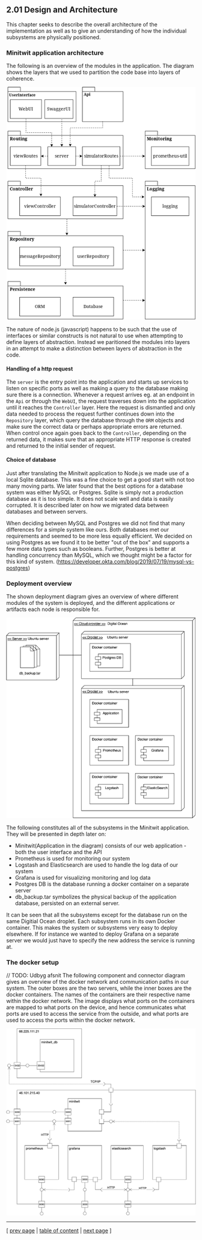 ## 2.01 Design and Architecture
This chapter seeks to describe the overall architecture of the implementation as well as to give an understanding of how the individual subsystems are physically positioned.

### Minitwit application architecture
The following is an overview of the modules in the application. The diagram shows the layers that we used to partition the code base into layers of coherence.

![Overview of packages](../images/ch2_packet_overview.png)

The nature of node.js (javascript) happens to be such that the use of interfaces or similar constructs is not natural to use when attempting to define layers of abstraction. Instead we paritioned the modules into layers in an attempt to make a distinction between layers of abstraction in the code. 

#### Handling of a http request
The `server` is the entry point into the application and starts up services to listen on specific ports as well as making a query to the database making sure there is a connection. Whenever a request arrives eg. at an endpoint in the `Api` or through the `WebUI`, the request traverses down into the application until it reaches the `Controller` layer. Here the request is dismantled and only data needed to process the request further continues down into the `Repository` layer, which query the database through the `ORM` objects and make sure the correct data or perhaps appropriate errors are returned. When control once again goes back to the `Controller`, depending on the returned data, it makes sure that an appropriate HTTP response is created and returned to the initial sender of request.

#### Choice of database
Just after translating the Minitwit application to Node.js we made use of a local Sqlite database. This was a fine choice to get a good start with not too many moving parts. We later found that the best options for a database system was either MySQL or Postgres. Sqlite is simply not a production database as it is too simple. It does not scale well and data is easily corrupted. 
It is described later on how we migrated data between databases and between servers.
<!-- // TODO: Insert link to chapter 306 -->

When deciding between MySQL and Postgres we did not find that many differences for a simple system like ours. Both databases met our requirements and seemed to be more less equally efficient. We decided on using Postgres as we found it to be better "out of the box" and supports a few more data types such as booleans. Further, Postgres is better at handling concurrency than MySQL, which we thought might be a factor for this kind of system. 
(https://developer.okta.com/blog/2019/07/19/mysql-vs-postgres)

<!-- 
Maybe move somewhere to the end of the report.
The choice to use Node.js and Postgres as RDBMS turned out to be well made in the sense that we had one of the best performing systems compared to the other groups. The only group with a higher 'latest' was another group using Node.js and Postgres. We also did not have any regrets with the choices over the course of the project. -->


### Deployment overview
The shown deployment diagram gives an overview of where different modules of the system is deployed, and the different applications or artifacts each node is responsible for.

![Overview of deployed components](../images/ch2-component-deployment-overview.png)

The following constitutes all of the subsystems in the Minitwit application. They will be presented in depth later on:
- Minitwit(Application in the diagram) consists of our web application - both the user interface and the API
- Prometheus is used for monitoring our system
- Logstash and Elasticsearch are used to handle the log data of our system
- Grafana is used for visualizing monitoring and log data
- Postgres DB is the database running a docker container on a separate server
- db_backup.tar symbolizes the physical backup of the application database, persisted on an external server.

It can be seen that all the subsystems except for the database run on the same Digitial Ocean droplet. Each subsystem runs in its own Docker container. This makes the system or subsystems very easy to deploy elsewhere. If for instance we wanted to deploy Grafana on a separate server we would just have to specify the new address the service is running at.

<!-- We found that we did not need to distribute the subsystems on multiple nodes for the majority of this project. Our system was very efficient and performed well. From the beginning of the project we had chosen a powerful droplet so we did not have to scale our system vertically. However, having all subsystems on the same node made our system vulnerable as we had a single point of failure. + scaling, therefore later on we ... -->

### The docker setup
// TODO: Udbyg afsnit
The following component and connector diagram gives an overview of the docker network and communication paths in our system. The outer boxes are the two servers, while the inner boxes are the docker containers. The names of the containers are their respective name within the docker network. The image displays what ports on the containers are mapped to what ports on the device, and hence communicates what ports are used to access the service from the outside, and what ports are used to access the ports within the docker network.

![Overview of docker containers and the networks](../images/ch2-docker_network.png)

---
[ [prev page](../chapters/200_systems_perspective.md) | [table of content](../table_of_content.md) | [next page](../chapters/202_dependencies.md) ]
